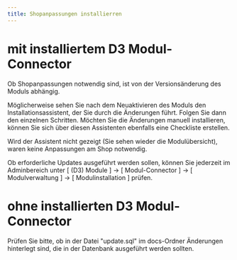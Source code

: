 ```yaml
---
title: Shopanpassungen installierren
---
```


# mit installiertem D3 Modul-Connector

Ob Shopanpassungen notwendig sind, ist von der Versionsänderung des Moduls abhängig.
  
Möglicherweise sehen Sie nach dem Neuaktivieren des Moduls den Installationsassistent, der Sie durch die Änderungen führt. Folgen Sie dann den einzelnen Schritten. Möchten Sie die Änderungen manuell installieren, können Sie sich über diesen Assistenten ebenfalls eine Checkliste erstellen.
 
Wird der Assistent nicht gezeigt (Sie sehen wieder die Modulübersicht), waren keine Anpassungen am Shop notwendig.
  
Ob erforderliche Updates ausgeführt werden sollen, können Sie jederzeit im Adminbereich unter [ (D3) Module ] -> [ Modul-Connector ] -> [ Modulverwaltung ] -> [ Modulinstallation ] prüfen.

# ohne installierten D3 Modul-Connector

Prüfen Sie bitte, ob in der Datei "update.sql" im docs-Ordner Änderungen hinterlegt sind, die in der Datenbank ausgeführt werden sollten.
